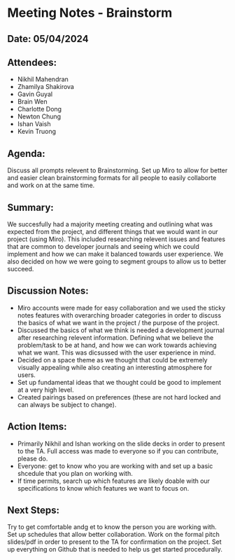 # Meeting Notes - Brainstorm

## Date: 05/04/2024

## Attendees:
- Nikhil Mahendran
- Zhamilya Shakirova
- Gavin Guyal
- Brain Wen
- Charlotte Dong
- Newton Chung
- Ishan Vaish
- Kevin Truong

## Agenda:
Discuss all prompts relevent to Brainstorming. Set up Miro to allow for better and easier clean brainstorming formats for all people to easily collaborte and work on at the same time.

## Summary:
We succesfully had a majority meeting creating and outlining what was expected from the project, and different things that we would want in our project (using Miro). This included researching relevent issues and features that are common to developer journals and seeing which we could implement and how we can make it balanced towards user experience. We also decided on how we were going to segment groups to allow us to better succeed.

## Discussion Notes:
- Miro accounts were made for easy collaboration and we used the sticky notes features with overarching broader categories in order to discuss the basics of what we want in the project / the purpose of the project.
- Discussed the basics of what we think is needed a development journal after researching relevent information. Defining what we believe the problem/task to be at hand, and how we can work towards achieving what we want. This was dicsussed with the user experience in mind.
- Decided on a space theme as we thought that could be extremely visually appealing while also creating an interesting atmosphere for users.
- Set up fundamental ideas that we thought could be good to implement at a very high level.
- Created pairings based on preferences (these are not hard locked and can always be subject to change).
  

## Action Items:
- Primarily Nikhil and Ishan working on the slide decks in order to present to the TA. Full access was made to everyone so if you can contribute, please do.
- Everyone: get to know who you are working with and set up a basic shcedule that you plan on working with.
- If time permits, search up which features are likely doable with our specifications to know which features we want to focus on.

## Next Steps:
Try to get comfortable andg et to know the person you are working with. Set up schedules that allow better collaboration. Work on the formal pitch slides/pdf in order to present to the TA for confirmation on the project. Set up everything on Github that is needed to help us get started procedurally.


